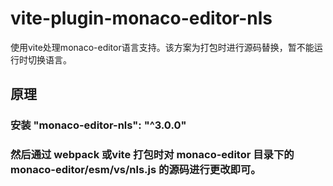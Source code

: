 # vite-plugin-monaco-editor-nls
使用vite处理monaco-editor语言支持。该方案为打包时进行源码替换，暂不能运行时切换语言。


## 原理

### 安装  "monaco-editor-nls": "^3.0.0" 

### 然后通过 webpack 或vite 打包时对 monaco-editor 目录下的 monaco-editor/esm/vs/nls.js 的源码进行更改即可。
